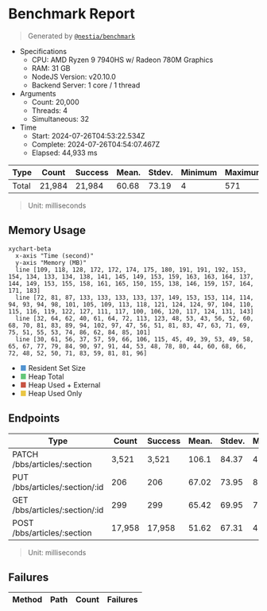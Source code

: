 # Benchmark Report
> Generated by [`@nestia/benchmark`](https://github.com/samchon/nestia)

  - Specifications
    - CPU: AMD Ryzen 9 7940HS w/ Radeon 780M Graphics     
    - RAM: 31 GB
    - NodeJS Version: v20.10.0
    - Backend Server: 1 core / 1 thread
  - Arguments
    - Count: 20,000
    - Threads: 4
    - Simultaneous: 32
  - Time
    - Start: 2024-07-26T04:53:22.534Z
    - Complete: 2024-07-26T04:54:07.467Z
    - Elapsed: 44,933 ms

Type | Count | Success | Mean. | Stdev. | Minimum | Maximum
----|----|----|----|----|----|----
Total | 21,984 | 21,984 | 60.68 | 73.19 | 4 | 571

> Unit: milliseconds

## Memory Usage
```mermaid
xychart-beta
  x-axis "Time (second)"
  y-axis "Memory (MB)"
  line [109, 118, 128, 172, 172, 174, 175, 180, 191, 191, 192, 153, 154, 134, 133, 134, 138, 141, 145, 149, 153, 159, 163, 163, 164, 137, 144, 149, 153, 155, 158, 161, 165, 150, 155, 138, 146, 159, 157, 164, 171, 183]
  line [72, 81, 87, 133, 133, 133, 133, 137, 149, 153, 153, 114, 114, 94, 93, 94, 98, 101, 105, 109, 113, 118, 121, 124, 124, 97, 104, 110, 115, 116, 119, 122, 127, 111, 117, 100, 106, 120, 117, 124, 131, 143]
  line [32, 64, 62, 40, 61, 64, 72, 113, 123, 48, 53, 43, 56, 52, 60, 68, 70, 81, 83, 89, 94, 102, 97, 47, 56, 51, 81, 83, 47, 63, 71, 69, 75, 51, 55, 53, 74, 86, 62, 84, 85, 101]
  line [30, 61, 56, 37, 57, 59, 66, 106, 115, 45, 49, 39, 53, 49, 58, 65, 67, 77, 79, 84, 90, 97, 91, 44, 53, 48, 78, 80, 44, 60, 68, 66, 72, 48, 52, 50, 71, 83, 59, 81, 81, 96]
```

 - <font color='#5193d1'>■</font> Resident Set Size
 - <font color='#64c779'>■</font> Heap Total
 - <font color='#c85443'>■</font> Heap Used + External
 - <font color='#eac644'>■</font> Heap Used Only

## Endpoints
Type | Count | Success | Mean. | Stdev. | Minimum | Maximum
----|----|----|----|----|----|----
PATCH /bbs/articles/:section | 3,521 | 3,521 | 106.1 | 84.37 | 4 | 571
PUT /bbs/articles/:section/:id | 206 | 206 | 67.02 | 73.95 | 8 | 443
GET /bbs/articles/:section/:id | 299 | 299 | 65.42 | 69.95 | 7 | 570
POST /bbs/articles/:section | 17,958 | 17,958 | 51.62 | 67.31 | 4 | 570

> Unit: milliseconds

## Failures
Method | Path | Count | Failures
-------|------|-------|----------